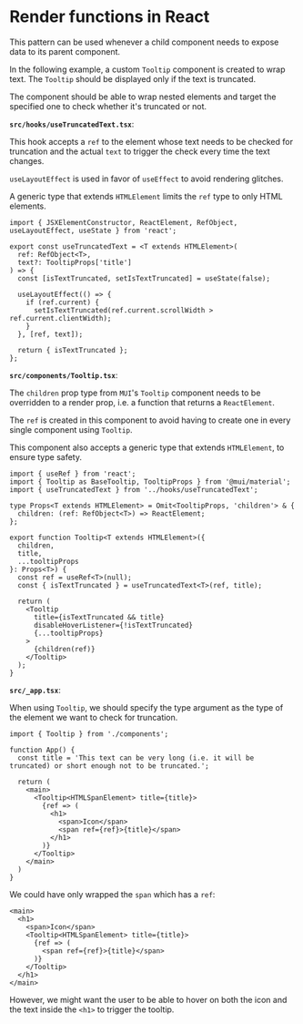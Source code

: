 # Render functions in React

This pattern can be used whenever a child component needs to expose data to its parent component.

In the following example, a custom `Tooltip` component is created to wrap text. The `Tooltip` should be displayed only if the text is truncated.

The component should be able to wrap nested elements and target the specified one to check whether it's truncated or not.

**`src/hooks/useTruncatedText.tsx`**:

This hook accepts a `ref` to the element whose text needs to be checked for truncation and the actual `text` to trigger the check every time the text changes.

`useLayoutEffect` is used in favor of `useEffect` to avoid rendering glitches.

A generic type that extends `HTMLElement` limits the `ref` type to only HTML elements.

```tsx
import { JSXElementConstructor, ReactElement, RefObject, useLayoutEffect, useState } from 'react';

export const useTruncatedText = <T extends HTMLElement>(
  ref: RefObject<T>,
  text?: TooltipProps['title']
) => {
  const [isTextTruncated, setIsTextTruncated] = useState(false);

  useLayoutEffect(() => {
    if (ref.current) {
      setIsTextTruncated(ref.current.scrollWidth > ref.current.clientWidth);
    }
  }, [ref, text]);

  return { isTextTruncated };
};

```

**`src/components/Tooltip.tsx`**:

The `children` prop type from `MUI`'s `Tooltip` component needs to be overridden to a render prop, i.e. a function that returns a `ReactElement`.

The `ref` is created in this component to avoid having to create one in every single component using `Tooltip`.

This component also accepts a generic type that extends `HTMLElement`, to ensure type safety.

```tsx
import { useRef } from 'react';
import { Tooltip as BaseTooltip, TooltipProps } from '@mui/material';
import { useTruncatedText } from '../hooks/useTruncatedText';

type Props<T extends HTMLElement> = Omit<TooltipProps, 'children'> & {
  children: (ref: RefObject<T>) => ReactElement;
};

export function Tooltip<T extends HTMLElement>({
  children,
  title,
  ...tooltipProps
}: Props<T>) {
  const ref = useRef<T>(null);
  const { isTextTruncated } = useTruncatedText<T>(ref, title);

  return (
    <Tooltip
      title={isTextTruncated && title}
      disableHoverListener={!isTextTruncated}
      {...tooltipProps}
    >
      {children(ref)}
    </Tooltip>
  );
}
```

**`src/_app.tsx`**:

When using `Tooltip`, we should specify the type argument as the type of the element we want to check for truncation.

```tsx
import { Tooltip } from './components';

function App() {
  const title = 'This text can be very long (i.e. it will be truncated) or short enough not to be truncated.';

  return (
    <main>
      <Tooltip<HTMLSpanElement> title={title}>
        {ref => (
          <h1>
            <span>Icon</span>
            <span ref={ref}>{title}</span>
          </h1>
        )}
      </Tooltip>
    </main>
  )
}
```

We could have only wrapped the `span` which has a `ref`:

```tsx
<main>
  <h1>
    <span>Icon</span>
    <Tooltip<HTMLSpanElement> title={title}>
      {ref => (
        <span ref={ref}>{title}</span>
      )}
    </Tooltip>
  </h1>
</main>
```

However, we might want the user to be able to hover on both the icon and the text inside the `<h1>` to trigger the tooltip.